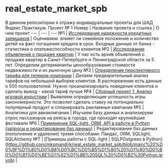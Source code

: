 # real_estate_market_spb
В данном репозитории я отражу индивидуальные проекты для ШАД Яндекс.Практикум.
Проект № 1 
Номер | Название проекта и ссылка | О чем проект
--- | --- | ---
№1 | [Исследование надежности кредитных заемщиков](https://github.com/mksmandrik/real_estate_market_spb/blob/main/%D0%92%D0%BE%D0%B7%D0%B2%D1%80%D0%B0%D1%82_%D0%BA%D1%80%D0%B5%D0%B4%D0%B8%D1%82%D0%B0_%D0%B2_%D1%81%D1%80%D0%BE%D0%BA.ipynb) | Оцениваем. влияет ли семейное положение и количество детей на факт погашения кредита в срок. Входные данные от банка - статистика о платежеспособности клиентов
№2 | [Исследование объявлений о продаже квартир](https://nbviewer.jupyter.org/github/mksmandrik/real_estate_market_spb/blob/main/%D0%9F%D1%80%D0%B0%D0%B2%D0%BB%D0%B5%D0%BD%D0%BD%D1%8B%D0%B8%CC%86%20%D0%BF%D1%80%D0%BE%D0%B5%D0%BA%D1%82%20%D0%BF%D0%BE%20%D0%BA%D0%B2%D0%B0%D1%80%D1%82%D0%B8%D1%80%D0%B0%D0%BC%20%D0%9C%D0%B0%D0%BD%D0%B4%D1%80%D0%B8%D0%BA.ipynb) | У нас есть архив объявлений о продаже квартир в Санкт-Петербурге и Ленинградской области за 5 лет. Определим детерминанты ценообразования стоимости недвижимости и их рыночную цену
№3 | [Определение перспективного тарифа для телеком-компании](https://nbviewer.jupyter.org/github/mksmandrik/real_estate_market_spb/blob/main/%D0%9C%D0%95%D0%93%D0%90%D0%9B%D0%90%D0%98%CC%86%D0%9D%D0%A4%D0%98%D0%9D%D0%90%D0%9B.ipynb) | Делаем предварительный анализ тарифов на небольшой выборке клиентов. В распоряжении есть данные о 500 пользователей. Нужно проанализировать поведение клиентов и сделать вывод - какой тариф лучше
№4 | [Сборный проект 1. Анализ игровой индустрии](https://github.com/mksmandrik/real_estate_market_spb/blob/main/MandrikMGamesProj.ipynb) | Выявляем определяющие успешность игры закономерности. Это позволит сделать ставку на потенциально популярный продукт и спланировать рекламные кампании
№5 | Аналитика для авиакомпании | Изучаем базу данных и анализируем спрос пассажиров на рейсы в города, где проходят крупнейшие фестивали
№6 | [Применение SQL-light, ORM, API в работе в Python (запросы и редактирование баз данных)](https://github.com/mksmandrik/real_estate_market_spb/blob/main/%D0%9F%D1%80%D0%B8%D0%BC%D0%B5%D1%80%D1%8B%20%D0%BF%D1%80%D0%B8%D0%BC%D0%B5%D0%BD%D0%B5%D0%BD%D0%B8%D1%8F%20SQL-light%2C%20ORM%2C%20API.ipynb) | Редактирование баз данных (пополнение и удаление) тремя способами: Пандас, ORM, SQLlight, SQLAlchemy
№7 | [Примеры работы с SQL-light | SQLPOstgrees в Python] (https://github.com/mksmandrik/real_estate_market_spb/blob/main/%20%D0%9F%D1%80%D0%B8%D0%BC%D0%B5%D1%80%20%D1%80%D0%B0%D0%B1%D0%BE%D1%82%D1%8B%20SQL%20%D0%B2%20Python.ipynb) |





